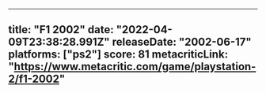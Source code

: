 
---
title: "F1 2002"
date: "2022-04-09T23:38:28.991Z"
releaseDate: "2002-06-17"
platforms: ["ps2"]
score: 81
metacriticLink: "https://www.metacritic.com/game/playstation-2/f1-2002"
---
